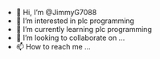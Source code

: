 - 👋 Hi, I’m @JimmyG7088
- 👀 I’m interested in plc programming
- 🌱 I’m currently learning plc programming 
- 💞️ I’m looking to collaborate on ...
- 📫 How to reach me ...

<!---
JimmyG7088/JimmyG7088 is a ✨ special ✨ repository because its `README.md` (this file) appears on your GitHub profile.
You can click the Preview link to take a look at your changes.
--->
